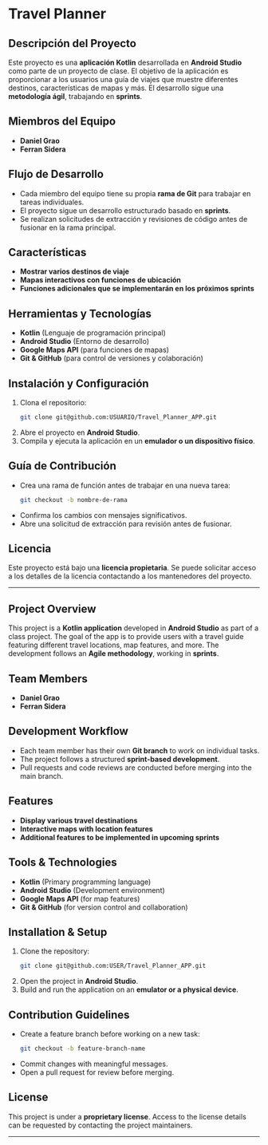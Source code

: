 # Travel Planner

## Descripción del Proyecto

Este proyecto es una **aplicación Kotlin** desarrollada en **Android Studio** como parte de un proyecto de clase. El objetivo de la aplicación es proporcionar a los usuarios una guía de viajes que muestre diferentes destinos, características de mapas y más. El desarrollo sigue una **metodología ágil**, trabajando en **sprints**.

## Miembros del Equipo

- **Daniel Grao**
- **Ferran Sidera**

## Flujo de Desarrollo

- Cada miembro del equipo tiene su propia **rama de Git** para trabajar en tareas individuales.
- El proyecto sigue un desarrollo estructurado basado en **sprints**.
- Se realizan solicitudes de extracción y revisiones de código antes de fusionar en la rama principal.

## Características

- **Mostrar varios destinos de viaje**
- **Mapas interactivos con funciones de ubicación**
- **Funciones adicionales que se implementarán en los próximos sprints**

## Herramientas y Tecnologías

- **Kotlin** (Lenguaje de programación principal)
- **Android Studio** (Entorno de desarrollo)
- **Google Maps API** (para funciones de mapas)
- **Git & GitHub** (para control de versiones y colaboración)

## Instalación y Configuración

1. Clona el repositorio:
   ```sh
   git clone git@github.com:USUARIO/Travel_Planner_APP.git
   ```
2. Abre el proyecto en **Android Studio**.
3. Compila y ejecuta la aplicación en un **emulador o un dispositivo físico**.

## Guía de Contribución

- Crea una rama de función antes de trabajar en una nueva tarea:
  ```sh
  git checkout -b nombre-de-rama
  ```
- Confirma los cambios con mensajes significativos.
- Abre una solicitud de extracción para revisión antes de fusionar.

## Licencia

Este proyecto está bajo una **licencia propietaria**. Se puede solicitar acceso a los detalles de la licencia contactando a los mantenedores del proyecto.

---

## Project Overview

This project is a **Kotlin application** developed in **Android Studio** as part of a class project. The goal of the app is to provide users with a travel guide featuring different travel locations, map features, and more. The development follows an **Agile methodology**, working in **sprints**.

## Team Members

- **Daniel Grao**
- **Ferran Sidera**

## Development Workflow

- Each team member has their own **Git branch** to work on individual tasks.
- The project follows a structured **sprint-based development**.
- Pull requests and code reviews are conducted before merging into the main branch.

## Features

- **Display various travel destinations**
- **Interactive maps with location features**
- **Additional features to be implemented in upcoming sprints**

## Tools & Technologies

- **Kotlin** (Primary programming language)
- **Android Studio** (Development environment)
- **Google Maps API** (for map features)
- **Git & GitHub** (for version control and collaboration)

## Installation & Setup

1. Clone the repository:
   ```sh
   git clone git@github.com:USER/Travel_Planner_APP.git
   ```
2. Open the project in **Android Studio**.
3. Build and run the application on an **emulator or a physical device**.

## Contribution Guidelines

- Create a feature branch before working on a new task:
  ```sh
  git checkout -b feature-branch-name
  ```
- Commit changes with meaningful messages.
- Open a pull request for review before merging.

## License

This project is under a **proprietary license**. Access to the license details can be requested by contacting the project maintainers.

---
